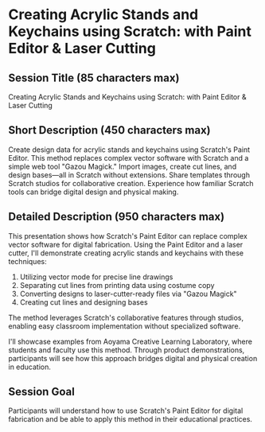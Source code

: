 # Creating Acrylic Stands and Keychains using Scratch: with Paint Editor & Laser Cutting

## Session Title (85 characters max)

Creating Acrylic Stands and Keychains using Scratch: with Paint Editor & Laser Cutting

## Short Description (450 characters max)

Create design data for acrylic stands and keychains using Scratch's Paint Editor. This method replaces complex vector software with Scratch and a simple web tool "Gazou Magick." Import images, create cut lines, and design bases—all in Scratch without extensions. Share templates through Scratch studios for collaborative creation. Experience how familiar Scratch tools can bridge digital design and physical making.

## Detailed Description (950 characters max)

This presentation shows how Scratch's Paint Editor can replace complex vector software for digital fabrication. Using the Paint Editor and a laser cutter, I'll demonstrate creating acrylic stands and keychains with these techniques:

1. Utilizing vector mode for precise line drawings
2. Separating cut lines from printing data using costume copy
3. Converting designs to laser-cutter-ready files via "Gazou Magick"
4. Creating cut lines and designing bases

The method leverages Scratch's collaborative features through studios, enabling easy classroom implementation without specialized software.

I'll showcase examples from Aoyama Creative Learning Laboratory, where students and faculty use this method. Through product demonstrations, participants will see how this approach bridges digital and physical creation in education.

## Session Goal

Participants will understand how to use Scratch's Paint Editor for digital fabrication and be able to apply this method in their educational practices.
